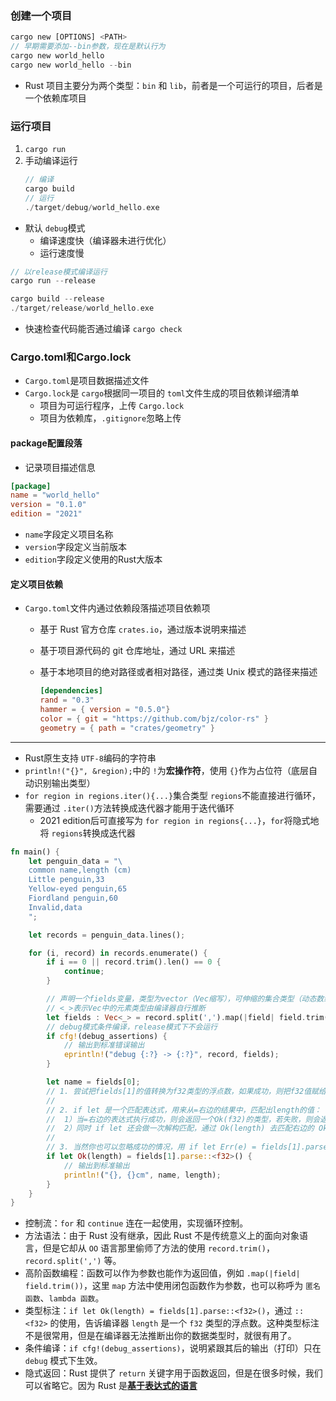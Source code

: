 ### 创建一个项目

```rust
cargo new [OPTIONS] <PATH>
// 早期需要添加--bin参数，现在是默认行为
cargo new world_hello
cargo new world_hello --bin
```

- Rust 项目主要分为两个类型：`bin` 和 `lib`，前者是一个可运行的项目，后者是一个依赖库项目

### 运行项目

1. `cargo run `
2. 手动编译运行
   ```rust
   // 编译
   cargo build
   // 运行
   ./target/debug/world_hello.exe
   ```

- 默认 `debug`模式
  - 编译速度快（编译器未进行优化）
  - 运行速度慢

```rust
// 以release模式编译运行
cargo run --release

cargo build --release
./target/release/world_hello.exe
```

* 快速检查代码能否通过编译 `cargo check`

### Cargo.toml和Cargo.lock

- `Cargo.toml`是项目数据描述文件
- `Cargo.lock`是 `cargo`根据同一项目的 `toml`文件生成的项目依赖详细清单
  - 项目为可运行程序，上传 `Cargo.lock`
  - 项目为依赖库，`.gitignore`忽略上传

#### package配置段落

- 记录项目描述信息

```toml
[package]
name = "world_hello"
version = "0.1.0"
edition = "2021"
```

- `name`字段定义项目名称
- `version`字段定义当前版本
- `edition`字段定义使用的Rust大版本

#### 定义项目依赖

- `Cargo.toml`文件内通过依赖段落描述项目依赖项
  * 基于 Rust 官方仓库 `crates.io`，通过版本说明来描述
  * 基于项目源代码的 git 仓库地址，通过 URL 来描述
  * 基于本地项目的绝对路径或者相对路径，通过类 Unix 模式的路径来描述

    ```toml
    [dependencies]
    rand = "0.3"
    hammer = { version = "0.5.0"}
    color = { git = "https://github.com/bjz/color-rs" }
    geometry = { path = "crates/geometry" }
    ```

---

- Rust原生支持 `UTF-8`编码的字符串
- `println!("{}", &region);`中的 `!`为**宏操作符**，使用 `{}`作为占位符（底层自动识别输出类型）
- `for region in regions.iter(){...}`集合类型 `regions`不能直接进行循环，需要通过 `.iter()`方法转换成迭代器才能用于迭代循环
  - 2021 edition后可直接写为 `for region in regions{...}`，`for`将隐式地将 `regions`转换成迭代器

```rust
fn main() {
    let penguin_data = "\
    common name,length (cm)
    Little penguin,33
    Yellow-eyed penguin,65
    Fiordland penguin,60
    Invalid,data
    ";

    let records = penguin_data.lines();

    for (i, record) in records.enumerate() {
        if i == 0 || record.trim().len() == 0 {
            continue;
        }

        // 声明一个fields变量，类型为vector（Vec缩写），可伸缩的集合类型（动态数组）
        // <_>表示Vec中的元素类型由编译器自行推断
        let fields : Vec<_> = record.split(',').map(|field| field.trim()).collect();
        // debug模式条件编译，release模式下不会运行
        if cfg!(debug_assertions) {
            // 输出到标准错误输出
            eprintln!("debug {:?} -> {:?}", record, fields);
        }

        let name = fields[0];
        // 1. 尝试把fields[1]的值转换为f32类型的浮点数，如果成功，则把f32值赋给length变量
        //
        // 2. if let 是一个匹配表达式，用来从=右边的结果中，匹配出length的值：
        //  1）当=右边的表达式执行成功，则会返回一个Ok(f32)的类型，若失败，则会返回一个Err(e)类型，if let的作用就是仅匹配Ok也就是成功的情况，如果是错误，就直接忽略
        //  2）同时 if let 还会做一次解构匹配，通过 Ok(length) 去匹配右边的 Ok(f32)，最终把相应的f32值赋给 length
        //
        // 3. 当然你也可以忽略成功的情况，用 if let Err(e) = fields[1].parse::<f32>() {...}匹配出错误，然后打印出来，但是没啥卵用
        if let Ok(length) = fields[1].parse::<f32>() {
            // 输出到标准输出
            println!("{}, {}cm", name, length);
        }
    }
}
```

* 控制流：`for` 和 `continue` 连在一起使用，实现循环控制。
* 方法语法：由于 Rust 没有继承，因此 Rust 不是传统意义上的面向对象语言，但是它却从 `OO` 语言那里偷师了方法的使用 `record.trim()`，`record.split(',')` 等。
* 高阶函数编程：函数可以作为参数也能作为返回值，例如 `.map(|field| field.trim())`，这里 `map` 方法中使用闭包函数作为参数，也可以称呼为 `匿名函数`、`lambda 函数`。
* 类型标注：`if let Ok(length) = fields[1].parse::<f32>()`，通过 `::<f32>` 的使用，告诉编译器 `length` 是一个 `f32` 类型的浮点数。这种类型标注不是很常用，但是在编译器无法推断出你的数据类型时，就很有用了。
* 条件编译：`if cfg!(debug_assertions)`，说明紧跟其后的输出（打印）只在 `debug` 模式下生效。
* 隐式返回：Rust 提供了 `return` 关键字用于函数返回，但是在很多时候，我们可以省略它。因为 Rust 是[**基于表达式的语言**](https://course.rs/basic/base-type/statement-expression.html)
